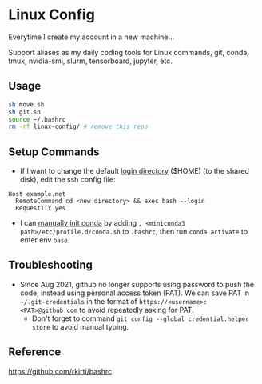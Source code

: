 # Linux Config

Everytime I create my account in a new machine...

Support aliases as my daily coding tools for Linux commands, git, conda, tmux, nvidia-smi, slurm, tensorboard, jupyter, etc. 

## Usage
```bash
sh move.sh
sh git.sh
source ~/.bashrc
rm -rf linux-config/ # remove this repo
```

## Setup Commands
- If I want to change the default [login directory](https://serverfault.com/a/167439) ($HOME) (to the shared disk), edit the ssh config file:
```
Host example.net
  RemoteCommand cd <new directory> && exec bash --login
  RequestTTY yes
```
- I can [manually init conda](https://askubuntu.com/a/1080052) by adding `. <miniconda3 path>/etc/profile.d/conda.sh` to `.bashrc`, then run `conda activate` to enter env `base`

## Troubleshooting
- Since Aug 2021, github no longer supports using password to push the code, instead using personal access token (PAT). We can save PAT in `~/.git-credentials` in the format of `https://<username>:<PAT>@github.com` to avoid repeatedly asking for PAT.
  - Don't forget to command `git config --global credential.helper store` to avoid manual typing.  

## Reference
https://github.com/rkirti/bashrc

